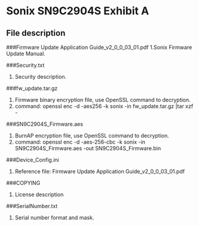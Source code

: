 Sonix SN9C2904S Exhibit A
===================================
File description
-----------------------------------  
###Firmware Update Application Guide_v2_0_0_03_01.pdf
1.Sonix Firmware Update Manual.

###Security.txt
1. Security description.

###fw_update.tar.gz
1. Firmware binary encryption file, use OpenSSL command to decryption.
2. command: openssl enc -d -aes256 -k sonix -in fw_update.tar.gz |tar xzf -

###SN9C2904S_Firmware.aes
1. BurnAP encryption file, use OpenSSL command to decryption.
2. command: openssl enc -d -aes-256-cbc -k sonix -in SN9C2904S_Firmware.aes  -out SN9C2904S_Firmware.bin

###Device_Config.ini
1. Reference file: Firmware Update Application Guide_v2_0_0_03_01.pdf

###COPYING
1. License description

###SerialNumber.txt
1. Serial number format and mask.